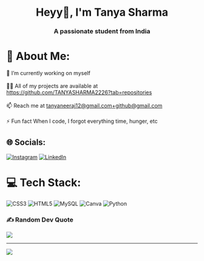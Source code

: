 <h1 align="center">Heyy👋, I'm Tanya Sharma</h1>
<h3 align="center">A passionate student from India</h3>

# 💫 About Me:
🌱 I’m currently working on myself<br><br>👨‍💻 All of my projects are available at https://github.com/TANYASHARMA2226?tab=repositories<br><br>📫 Reach me at tanyaneeraj12@gmail.com+github@gmail.com<br><br>⚡ Fun fact When I code, I forgot everything time, hunger, etc


## 🌐 Socials:
[![Instagram](https://img.shields.io/badge/Instagram-%23E4405F.svg?logo=Instagram&logoColor=white)](https://www.instagram.com/t.a.n.y.a._204/) [![LinkedIn](https://img.shields.io/badge/LinkedIn-%230077B5.svg?logo=linkedin&logoColor=white)](https://www.linkedin.com/in/tanya-sharma-239002254/)

# 💻 Tech Stack:
 ![CSS3](https://img.shields.io/badge/css3-%231572B6.svg?style=for-the-badge&logo=css3&logoColor=white) ![HTML5](https://img.shields.io/badge/html5-%23E34F26.svg?style=for-the-badge&logo=html5&logoColor=white)  ![MySQL](https://img.shields.io/badge/mysql-%2300f.svg?style=for-the-badge&logo=mysql&logoColor=white) ![Canva](https://img.shields.io/badge/Canva-%2300C4CC.svg?style=for-the-badge&logo=Canva&logoColor=white) ![Python](https://img.shields.io/badge/python-3670A0?style=for-the-badge&logo=python&logoColor=ffdd54)

### ✍️ Random Dev Quote
![](https://quotes-github-readme.vercel.app/api?type=horizontal&theme=radical)

---
[![](https://visitcount.itsvg.in/api?id=itzz-rr&icon=0&color=11)](https://visitcount.itsvg.in)
 

  <!-- Proudly created with GPRM ( https://gprm.itsvg.in ) -->
